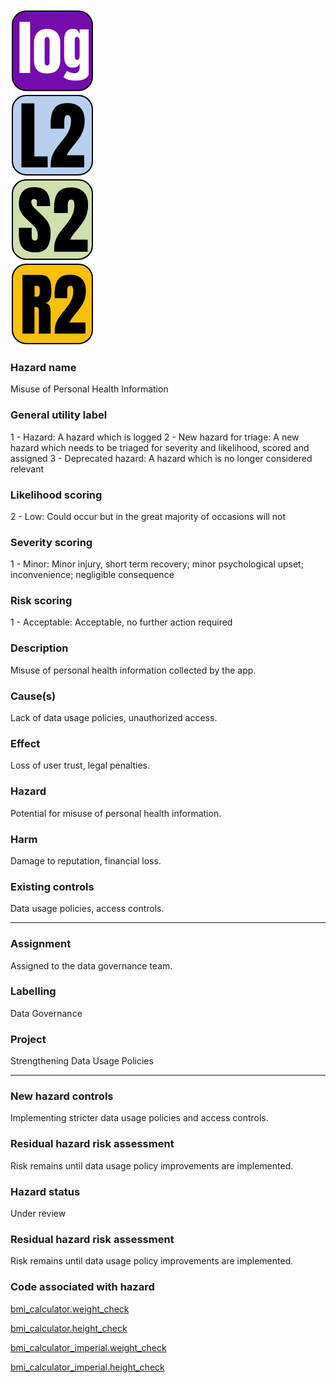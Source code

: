 <!-- [icon] -->
<div class="right">

<div>
<img class="icon-large" src="../../static/hazard/general-1.png" alt="General icon">
</div>
<div class="spacer-sm"></div>


<div>

<img class="icon-large" src="../../static/hazard/likelihood-2.png" alt="Likelihood icon">

</div>

<div class="spacer-sm"></div>

<div>

<img class="icon-large" src="../../static/hazard/severity-2.png" alt="Severity icon">

</div>

<div class="spacer-sm"></div>

<div>

<img class="icon-large" src="../../static/hazard/risk-2.png" alt="Risk icon">

</div>

<div class="spacer-md"></div>
</div>
<!-- [iconend] -->

### Hazard name
Misuse of Personal Health Information

### General utility label
1 - Hazard: A hazard which is logged
2 - New hazard for triage: A new hazard which needs to be triaged for severity and likelihood, scored and assigned
3 - Deprecated hazard: A hazard which is no longer considered relevant

### Likelihood scoring
2 - Low: Could occur but in the great majority of occasions will not

### Severity scoring
1 - Minor: Minor injury, short term recovery; minor psychological upset; inconvenience; negligible consequence

### Risk scoring
1 - Acceptable: Acceptable, no further action required

### Description
Misuse of personal health information collected by the app.

### Cause(s)
Lack of data usage policies, unauthorized access.

### Effect
Loss of user trust, legal penalties.

### Hazard
Potential for misuse of personal health information.

### Harm
Damage to reputation, financial loss.

### Existing controls
Data usage policies, access controls.

-----

### Assignment
Assigned to the data governance team.

### Labelling
Data Governance

### Project
Strengthening Data Usage Policies

-----

### New hazard controls
Implementing stricter data usage policies and access controls.

### Residual hazard risk assessment
Risk remains until data usage policy improvements are implemented.

### Hazard status
Under review

### Residual hazard risk assessment
Risk remains until data usage policy improvements are implemented.

### Code associated with hazard
<!-- [code] -->
[bmi_calculator.weight_check](../../code/functions/bmi_calculator.md#weight_check_hazard)

[bmi_calculator.height_check](../../code/functions/bmi_calculator.md#height_check_hazard)

[bmi_calculator_imperial.weight_check](../../code/functions/bmi_calculator_imperial.md#weight_check_hazard)

[bmi_calculator_imperial.height_check](../../code/functions/bmi_calculator_imperial.md#height_check_hazard)
<!-- [codeend] -->

